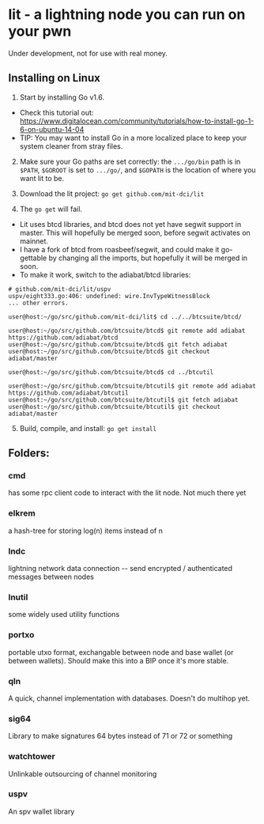 # lit - a lightning node you can run on your pwn

Under development, not for use with real money.

## Installing on Linux 

1. Start by installing Go v1.6. 
 * Check this tutorial out: <https://www.digitalocean.com/community/tutorials/how-to-install-go-1-6-on-ubuntu-14-04>
  * TIP: You may want to install Go in a more localized place to keep your system cleaner from stray files.

2. Make sure your Go paths are set correctly: the `.../go/bin` path is in `$PATH`, `$GOROOT` is set to `.../go/`, and `$GOPATH` is the location of where you want lit to be. 

3. Download the lit project: `go get github.com/mit-dci/lit`

4. The `go get` will fail. 
  * Lit uses btcd libraries, and btcd does not yet have segwit support in master.  This will hopefully be merged soon, before segwit activates on mainnet.
  * I have a fork of btcd from roasbeef/segwit, and could make it go-gettable by changing all the imports, but hopefully it will be merged in soon.
  * To make it work, switch to the adiabat/btcd libraries:  
```
# github.com/mit-dci/lit/uspv
uspv/eight333.go:406: undefined: wire.InvTypeWitnessBlock
... other errors.

user@host:~/go/src/github.com/mit-dci/lit$ cd ../../btcsuite/btcd/

user@host:~/go/src/github.com/btcsuite/btcd$ git remote add adiabat https://github.com/adiabat/btcd
user@host:~/go/src/github.com/btcsuite/btcd$ git fetch adiabat
user@host:~/go/src/github.com/btcsuite/btcd$ git checkout adiabat/master

user@host:~/go/src/github.com/btcsuite/btcd$ cd ../btcutil

user@host:~/go/src/github.com/btcsuite/btcutil$ git remote add adiabat https://github.com/adiabat/btcutil
user@host:~/go/src/github.com/btcsuite/btcutil$ git fetch adiabat
user@host:~/go/src/github.com/btcsuite/btcutil$ git checkout adiabat/master
```

5. Build, compile, and install: `go get install`

## Folders:

### cmd
has some rpc client code to interact with the lit node.  Not much there yet

### elkrem
a hash-tree for storing log(n) items instead of n

### lndc
lightning network data connection -- send encrypted / authenticated messages between nodes

### lnutil
some widely used utility functions

### portxo
portable utxo format, exchangable between node and base wallet (or between wallets).  Should make this into a BIP once it's more stable.

### qln
A quick, channel implementation with databases.  Doesn't do multihop yet.

### sig64
Library to make signatures 64 bytes instead of 71 or 72 or something

### watchtower
Unlinkable outsourcing of channel monitoring

### uspv
An spv wallet library